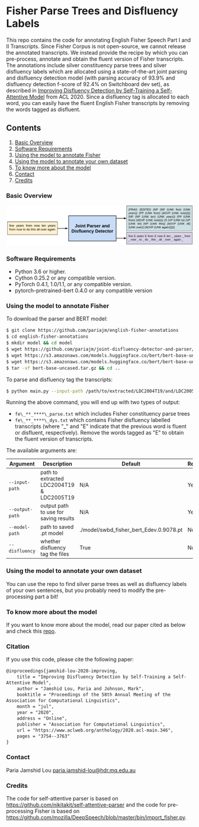 # Fisher Parse Trees and Disfluency Labels
This repo contains the code for annotating English Fisher Speech Part I and II Transcripts. Since Fisher Corpus is not open-source, we cannot release the annotated transcripts. We instead provide the recipe by which you can pre-process, annotate and obtain the fluent version of Fisher transcripts. The annotations include silver constituency parse trees and silver disfluency labels which are allocated using a state-of-the-art joint parsing and disfluency detection model (with parsing accuracy of 93.9% and disfluency detection f-score of 92.4% on Switchboard dev set), as described in [Improving Disfluency Detection by Self-Training a Self-Attentive Model](https://www.aclweb.org/anthology/2020.acl-main.346/) from ACL 2020. Since a disfluency tag is allocated to each word, you can easily have the fluent English Fisher transcripts by removing the words tagged as disfluent.

## Contents
1. [Basic Overview](#task)
2. [Software Requirements](#requirements)
3. [Using the model to annotate Fisher](#fisher-annotation)
4. [Using the model to annotate your own dataset](#others-annotation)
5. [To know more about the model](#model)
6. [Contact](#contact)
7. [Credits](#credits)

### Basic Overview
![basic overview](img/basic.png "basic overview of joint parser and disfluency detector")

### Software Requirements
- Python 3.6 or higher.
- Cython 0.25.2 or any compatible version.
- PyTorch 0.4.1, 1.0/1.1, or any compatible version.
- pytorch-pretrained-bert 0.4.0 or any compatible version


### Using the model to annotate Fisher
To download the parser and BERT model:

```bash
$ git clone https://github.com/pariajm/english-fisher-annotations
$ cd english-fisher-annotations
$ mkdir model && cd model
$ wget https://github.com/pariajm/joint-disfluency-detector-and-parser/releases/download/naacl2019/swbd_fisher_bert_Edev.0.9078.pt
$ wget https://s3.amazonaws.com/models.huggingface.co/bert/bert-base-uncased-vocab.txt
$ wget https://s3.amazonaws.com/models.huggingface.co/bert/bert-base-uncased.tar.gz
$ tar -xf bert-base-uncased.tar.gz && cd ..
```

To parse and disfluency tag the transcripts:

```bash
$ python main.py --input-path /path/to/extracted/LDC2004T19/and/LDC2005T19 --output-path /path/to/outputs/for/saving/results --model-path ./model/swbd_fisher_bert_Edev.0.9078.pt 
```

Running the above command, you will end up with two types of output: 
* ```fe\_**_****\_parse.txt``` which includes Fisher constituency parse trees
* ```fe\_**_****\_dys.txt``` which contains Fisher disfluency labelled transcripts (where "\_" and "E" indicate that the previous word is fluent or disfluent, respectively). Remove the words tagged as "E" to obtain the fluent version of transcripts.


The available arguments are:

Argument | Description | Default | Required 
--- | --- | --- | ---
`--input-path` | path to extracted LDC2004T19 & LDC2005T19 | N/A | Yes
`--output-path` | output path to use for saving results | N/A | Yes
`--model-path` | path to saved .pt model | ./model/swbd_fisher_bert_Edev.0.9078.pt | No
`--disfluency` | whether disfluency tag the files | True | No


### Using the model to annotate your own dataset
You can use the repo to find silver parse trees as well as disfluency labels of your own sentences, but you probably need to modify the pre-processing part a bit!

### To know more about the model
If you want to know more about the model, read our paper cited as below and check this [repo](https://github.com/pariajm/joint-disfluency-detection-and-parsing).

### Citation
If you use this code, please cite the following paper:
```
@inproceedings{jamshid-lou-2020-improving,
    title = "Improving Disfluency Detection by Self-Training a Self-Attentive Model",
    author = "Jamshid Lou, Paria and Johnson, Mark",
    booktitle = "Proceedings of the 58th Annual Meeting of the Association for Computational Linguistics",
    month = "jul",
    year = "2020",
    address = "Online",
    publisher = "Association for Computational Linguistics",
    url = "https://www.aclweb.org/anthology/2020.acl-main.346",
    pages = "3754--3763"
}
```

### Contact
Paria Jamshid Lou <paria.jamshid-lou@hdr.mq.edu.au>

### Credits
The code for self-attentive parser is based on https://github.com/nikitakit/self-attentive-parser and the code for pre-processing Fisher is based on https://github.com/mozilla/DeepSpeech/blob/master/bin/import_fisher.py.

